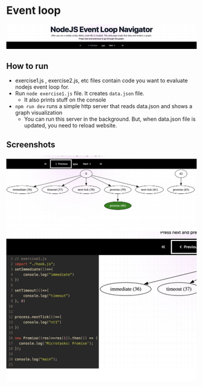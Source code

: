 # Event loop
![alt text](https://github.com/nepali-prabhat/eventloop/blob/main/resources/banner.png?raw=true)

## How to run
- exercise1.js , exercise2.js, etc files contain code you want
to evaluate nodejs event loop for.
- Run `node exercise1.js` file. It creates `data.json` file.
    - It also prints stuff on the console
- `npm run dev` runs a simple http server that reads data.json and shows a graph visualization
    - You can run this server in the background. But, when data.json file is updated, you need to reload website.

## Screenshots
![alt text](https://github.com/nepali-prabhat/eventloop/blob/main/resources/graph.png?raw=true)
![alt text](https://github.com/nepali-prabhat/eventloop/blob/main/resources/code_preview.png?raw=true)
